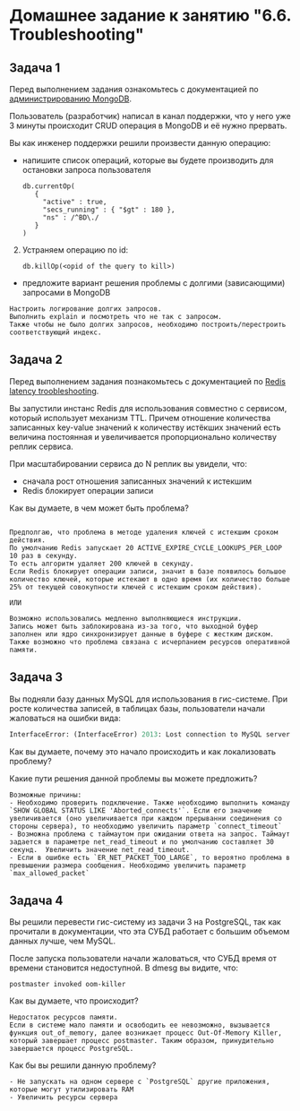 # Домашнее задание к занятию "6.6. Troubleshooting"

## Задача 1

Перед выполнением задания ознакомьтесь с документацией по [администрированию MongoDB](https://docs.mongodb.com/manual/administration/).

Пользователь (разработчик) написал в канал поддержки, что у него уже 3 минуты происходит CRUD операция в MongoDB и её 
нужно прервать. 

Вы как инженер поддержки решили произвести данную операцию:
- напишите список операций, которые вы будете производить для остановки запроса пользователя
   ```
   db.currentOp(
      {
        "active" : true,
        "secs_running" : { "$gt" : 180 },
        "ns" : /^BD\./
      }
   )
   ```

2. Устраняем операцию по id:

   ```
   db.killOp(<opid of the query to kill>)
   ```

- предложите вариант решения проблемы с долгими (зависающими) запросами в MongoDB
```
Настроить логирование долгих запросов.
Выполнить explain и посмотреть что не так с запросом.
Также чтобы не было долгих запросов, необходимо построить/перестроить соответствующий индекс.
```

## Задача 2

Перед выполнением задания познакомьтесь с документацией по [Redis latency troobleshooting](https://redis.io/topics/latency).

Вы запустили инстанс Redis для использования совместно с сервисом, который использует механизм TTL. 
Причем отношение количества записанных key-value значений к количеству истёкших значений есть величина постоянная и
увеличивается пропорционально количеству реплик сервиса. 

При масштабировании сервиса до N реплик вы увидели, что:
- сначала рост отношения записанных значений к истекшим
- Redis блокирует операции записи

Как вы думаете, в чем может быть проблема?
```

Предполгаю, что проблема в методе удаления ключей с истекшим сроком действия. 
По умолчанию Redis запускает 20 ACTIVE_EXPIRE_CYCLE_LOOKUPS_PER_LOOP 10 раз в секунду. 
То есть алгоритм удаляет 200 ключей в секунду. 
Если Redis блокирует операции записи, значит в базе появилось большое количество ключей, которые истекают в одно время (их количество больше 25% от текущей совокупности ключей с истекшим сроком действия).

ИЛИ 

Возможно использовались медленно выполняющиеся инструкции.
Запись может быть заблокирована из-за того, что выходной буфер заполнен или ядро синхронизирует данные в буфере с жестким диском.
Также возможно что проблема связана с исчерпанием ресурсов оперативной памяти.
```

## Задача 3

Вы подняли базу данных MySQL для использования в гис-системе. При росте количества записей, в таблицах базы,
пользователи начали жаловаться на ошибки вида:
```python
InterfaceError: (InterfaceError) 2013: Lost connection to MySQL server during query u'SELECT..... '
```
Как вы думаете, почему это начало происходить и как локализовать проблему?

Какие пути решения данной проблемы вы можете предложить?
```
Возможные причины:
- Необходимо проверить подключение. Также необходимо выполнить команду `SHOW GLOBAL STATUS LIKE 'Aborted_connects'`. Если его значение увеличивается (оно увеличивается при каждом прерыванни соединения со стороны сервера), то необходимо увеличить параметр `connect_timeout` 
- Возможна проблема с таймаутом при ожидании ответа на запрос. Таймаут задается в параметре net_read_timeout и по умолчанию составляет 30 секунд.  Увеличить значение net_read_timeout.
- Если в ошибке есть `ER_NET_PACKET_TOO_LARGE`, то вероятно проблема в превышении размера сообщения. Необходимо увеличить параметр `max_allowed_packet`
```

## Задача 4


Вы решили перевести гис-систему из задачи 3 на PostgreSQL, так как прочитали в документации, что эта СУБД работает с 
большим объемом данных лучше, чем MySQL.

После запуска пользователи начали жаловаться, что СУБД время от времени становится недоступной. В dmesg вы видите, что:

`postmaster invoked oom-killer`

Как вы думаете, что происходит?
```
Недостаток ресурсов памяти. 
Если в системе мало памяти и освободить ее невозможно, вызывается функция out_of_memory, далее возникает процесс Out-Of-Memory Killer, который завершает процесс postmaster. Таким образом, принудительно завершается процесс PostgreSQL.
```
Как бы вы решили данную проблему?
```
- Не запускать на одном сервере с `PostgreSQL` другие приложения, которые могут утилизировать RAM
- Увеличить ресурсы сервера 
```
